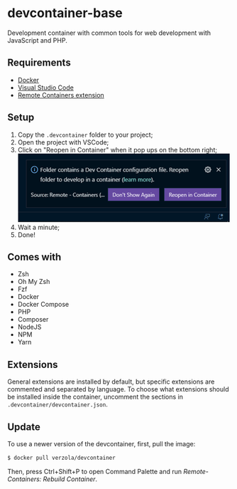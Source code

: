# devcontainer-base
Development container with common tools for web development with JavaScript and PHP.

## Requirements
- [Docker](https://docs.docker.com/get-docker/)
- [Visual Studio Code](https://code.visualstudio.com/)
- [Remote Containers extension](https://code.visualstudio.com/docs/remote/containers)

## Setup
1. Copy the `.devcontainer` folder to your project;
2. Open the project with VSCode;
3. Click on "Reopen in Container" when it pop ups on the bottom right;
![Reopen in container](img/popup.png)
4. Wait a minute;
5. Done!

## Comes with
- Zsh
- Oh My Zsh
- Fzf
- Docker
- Docker Compose
- PHP
- Composer
- NodeJS
- NPM
- Yarn

## Extensions
General extensions are installed by default, but specific extensions are commented and separated by language.
To choose what extensions should be installed inside the container, uncomment the sections in `.devcontainer/devcontainer.json`.

## Update
To use a newer version of the devcontainer, first, pull the image:
```sh
$ docker pull verzola/devcontainer
```
Then, press Ctrl+Shift+P to open Command Palette and run *Remote-Containers: Rebuild Container*.